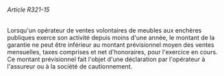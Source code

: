 ###### Article R321-15

Lorsqu'un opérateur de ventes volontaires de meubles aux enchères publiques exerce son activité depuis moins d'une année, le montant de la garantie ne peut être inférieur au montant prévisionnel moyen des ventes mensuelles, taxes comprises et net d'honoraires, pour l'exercice en cours. Ce montant prévisionnel fait l'objet d'une déclaration par l'opérateur à l'assureur ou à la société de cautionnement.

